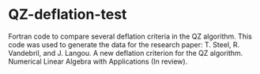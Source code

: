 # QZ-deflation-test

Fortran code to compare several deflation criteria in the QZ algorithm. This code was used to generate the data for the research paper: T. Steel, R. Vandebril, and J. Langou. A new deflation criterion for the QZ algorithm. Numerical Linear Algebra with Applications (In review).